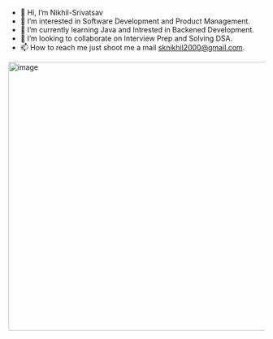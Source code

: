 - 👋 Hi, I’m Nikhil-Srivatsav
- 👀 I’m interested in Software Development and Product Management.
- 🌱 I’m currently learning Java and Intrested in Backened Development.
- 💞️ I’m looking to collaborate on Interview Prep and Solving DSA.
- 📫 How to reach me just shoot me a mail sknikhil2000@gmail.com.

<!---
Nikhil-Srivatsav/Nikhil-Srivatsav is a ✨ special ✨ repository because its `README.md` (this file) appears on your GitHub profile.
You can click the Preview link to take a look at your changes.
--->

<img width="530" alt="image" src="https://user-images.githubusercontent.com/69500241/187023010-7282c7e4-302c-4006-8a77-a580ccbc3e5a.png">
